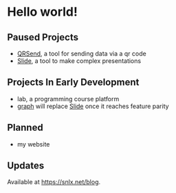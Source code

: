 # Hello world!

## Paused Projects
- [QRSend](https://qrs.snlx.net), a tool for sending data via a qr code
- [Slide](https://sld.snlx.net), a tool to make complex presentations

## Projects In Early Development
- lab, a programming course platform
- [graph](https://github.com/sensei-alex/graph) will replace [Slide](https://github.com/snsalx/sld) once it reaches feature parity

## Planned
- my website

## Updates
Available at https://snlx.net/blog.
